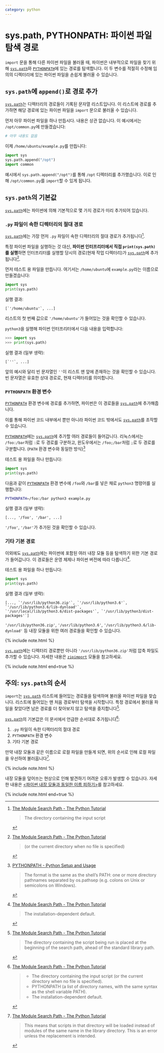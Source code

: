 ```yaml
---
category: python
---
```


# sys.path, PYTHONPATH: 파이썬 파일 탐색 경로

`import` 문을 통해 다른 파이썬 파일을 불러올 때, 파이썬은 내부적으로 파일을 찾기 위해 [`sys.path`]와 [`PYTHONPATH`]에 있는 경로를 탐색합니다. 이 두 변수를 적절히 수정해 임의의 디렉터리에 있는 파이썬 파일을 손쉽게 불러올 수 있습니다.

[`sys.path`]: https://docs.python.org/3/library/sys.html#sys.path

[`PYTHONPATH`]: https://docs.python.org/3/using/cmdline.html#envvar-PYTHONPATH

## `sys.path`에 `append()`로 경로 추가

[`sys.path`]는 디렉터리의 경로들이 기록된 문자열 리스트입니다. 이 리스트에 경로를 추가하면 해당 경로에 있는 파이썬 파일을 `import` 문으로 불러올 수 있습니다.

먼저 아무 파이썬 파일을 하나 만듭시다. 내용은 상관 없습니다. 이 예시에서는 `/opt/common.py`에 만들겠습니다:

```py
# 아무 내용도 없음
```

이제 `/home/ubuntu/example.py`를 만듭니다:

```py
import sys
sys.path.append("/opt")
import common
```

예시에서 `sys.path.append("/opt")`를 통해 `/opt` 디렉터리를 추가했습니다. 이로 인해 `/opt/common.py`를 `import`할 수 있게 됩니다.

## `sys.path`의 기본값

[`sys.path`]에는 파이썬에 의해 기본적으로 몇 가지 경로가 미리 추가되어 있습니다.

### `.py` 파일이 속한 디렉터리의 절대 경로

[`sys.path`]에는 가장 먼저 `.py` 파일이 속한 디렉터리의 절대 경로가 추가됩니다[^input-script].

[^input-script]: [The Module Search Path - The Python Tutorial](https://docs.python.org/3/tutorial/modules.html#the-module-search-path)

    > The directory containing the input script

특정 파이썬 파일을 실행하는 것 대신, **파이썬 인터프리터에서 직접 `print(sys.path)`를 실행**하면 인터프리터를 실행할 당시의 경로(현재 작업 디렉터리)가 [`sys.path`]에 추가됩니다[^current-directory].
 
[^current-directory]: [The Module Search Path - The Python Tutorial](https://docs.python.org/3/tutorial/modules.html#the-module-search-path)

    > (or the current directory when no file is specified)

먼저 테스트 용 파일을 만듭니다. 여기서는 `/home/ubuntu`에 `example.py`라는 이름으로 만들겠습니다:

```py
import sys
print(sys.path)
```

실행 결과:

```
[`'/home/ubuntu'`, ...]
```

리스트의 첫 번째 값으로 `'/home/ubuntu'`가 들어있는 것을 확인할 수 있습니다.

`python3`을 실행해 파이썬 인터프리터에서 다음 내용을 입력합니다:

```py
>>> import sys
>>> print(sys.path)
```

실행 결과 (일부 생략):

```
[`''`, ...]
```

앞의 예시와 달리 빈 문자열인 `''`이 리스트 맨 앞에 존재하는 것을 확인할 수 있습니다. 빈 문자열은 유효한 상대 경로로, 현재 디렉터리를 의미합니다.

### `PYTHONPATH` 환경 변수

[`PYTHONPATH`] 환경 변수에 경로를 추가하면, 파이썬은 이 경로들을 [`sys.path`]에 추가해줍니다.

이를 통해 파이썬 코드 내부에서 뿐만 아니라 파이썬 코드 밖에서도 [`sys.path`]를 조작할 수 있습니다.

[`PYTHONPATH`]에는 [`sys.path`]에 추가할 여러 경로들이 들어갑니다. 리눅스에서는 `/foo:/bar`처럼 `:`로 두 경로를 구분하고, 윈도우에서는 `/foo;/bar`처럼 `;`로 두 경로를 구분합니다. (`PATH` 환경 변수와 동일한 방식)[^pythonpath-format]

[^pythonpath-format]: [PYTHONPATH - Python Setup and Usage](https://docs.python.org/3/using/cmdline.html#envvar-PYTHONPATH)

    > The format is the same as the shell’s PATH: one or more directory pathnames separated by os.pathsep (e.g. colons on Unix or semicolons on Windows).

테스트 용 파일을 하나 만듭니다:

```py
import sys
print(sys.path)
```

다음과 같이 [`PYTHONPATH`] 환경 변수에 `/foo`와 `/bar`를 넣은 채로 `python3` 명령어를 실행합니다:

```sh
PYTHONPATH=/foo:/bar python3 example.py
```

실행 결과 (일부 생략):

```
[..., '/foo', '/bar', ...]
```

`'/foo'`, `'/bar'`가 추가된 것을 확인할 수 있습니다.

### 기타 기본 경로

이외에도 [`sys.path`]에는 파이썬에 포함된 여러 내장 모듈 등을 탐색하기 위한 기본 경로가 들어갑니다. 이 경로들은 운영 체제나 파이썬 버전에 따라 다릅니다[^installation-dependent].

[^installation-dependent]: [The Module Search Path - The Python Tutorial](https://docs.python.org/3/tutorial/modules.html#the-module-search-path)

    > The installation-dependent default.

테스트 용 파일을 하나 만듭니다:

```py
import sys
print(sys.path)
```

실행 결과 (일부 생략):

```
[..., `'/usr/lib/python36.zip'`, `'/usr/lib/python3.6'`, `'/usr/lib/python3.6/lib-dynload'`,
`'/usr/local/lib/python3.6/dist-packages'`, `'/usr/lib/python3/dist-packages'`]
```

`'/usr/lib/python36.zip'`, `'/usr/lib/python3.6'`, `'/usr/lib/python3.6/lib-dynload'` 등 내장 모듈을 위한 여러 경로들을 확인할 수 있습니다.

{% include note.html %}

[`sys.path`]에는 디렉터리 경로뿐만 아니라 `'/usr/lib/python36.zip'`처럼 압축 파일도 추가할 수 있습니다. 자세한 내용은 [`zipimport`](https://docs.python.org/3/library/zipimport.html) 모듈을 참고하세요.

{% include note.html end=true %}

## 주의: `sys.path`의 순서

`import`는 [`sys.path`] 리스트에 들어있는 경로들을 탐색하며 불러올 파이썬 파일을 찾습니다. 리스트에 들어있는 맨 처음 경로부터 탐색을 시작합니다. 특정 경로에서 불러올 파일을 찾았다면 남은 경로를 더 찾아보지 않고 탐색을 중지합니다[^ahead].

[^ahead]: [The Module Search Path - The Python Tutorial](https://docs.python.org/3/tutorial/modules.html#the-module-search-path)

    > The directory containing the script being run is placed at the beginning of the search path, ahead of the standard library path.

[`sys.path`]의 기본값은 이 문서에서 언급한 순서대로 추가됩니다[^order]:

[^order]: [The Module Search Path - The Python Tutorial](https://docs.python.org/3/tutorial/modules.html#the-module-search-path)

    > - The directory containing the input script (or the current directory when no file is specified).
    > - PYTHONPATH (a list of directory names, with the same syntax as the shell variable PATH).
    > - The installation-dependent default.

1. `.py` 파일이 속한 디렉터리의 절대 경로
2. `PYTHONPATH` 환경 변수
3. 기타 기본 경로

만약 내장 모듈과 같은 이름으로 로컬 파일을 만들게 되면, 위의 순서로 인해 로컬 파일을 우선하여 불러옵니다[^error].

[^error]: [The Module Search Path - The Python Tutorial](https://docs.python.org/3/tutorial/modules.html#the-module-search-path)

    > This means that scripts in that directory will be loaded instead of modules of the same name in the library directory. This is an error unless the replacement is intended.

{% include note.html %}

내장 모듈을 덮어쓰는 현상으로 인해 발견하기 어려운 오류가 발생할 수 있습니다. 자세한 내용은 [<파이썬 내장 모듈과 동일한 이름 피하기>](/avoid-python-builtin-module-names.html)를 참고하세요.

{% include note.html end=true %}
